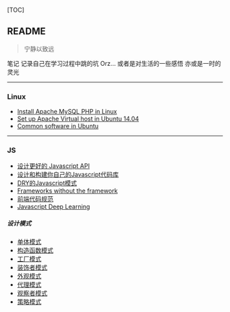 [TOC]

## README
>宁静以致远

笔记
记录自己在学习过程中跳的坑 Orz...
或者是对生活的一些感悟
亦或是一时的灵光

----------------------------------------------------------------------
### Linux
* [Install Apache MySQL PHP in Linux](https://github.com/yiyunShm/NoteBook/blob/master/linux/Install%20Apache%20MySQL%20PHP%20in%20Linux.md)
* [Set up Apache Virtual host in Ubuntu 14.04](https://github.com/yiyunShm/NoteBook/blob/master/linux/Set%20up%20Apache%20Virtual%20host%20in%20Ubuntu%2014.04.md)
* [Common software in Ubuntu](https://github.com/yiyunShm/NoteBook/blob/master/linux/Common%20software%20in%20Ubuntu.md)

-----------------------------------------------------------------------
### JS
* [设计更好的 Javascript API](https://github.com/yiyunShm/NoteBook/blob/master/js/base/%E8%AE%BE%E8%AE%A1%E6%9B%B4%E5%A5%BD%E7%9A%84%20Javascript%20API.md)
* [设计和构建你自己的Javascript代码库](https://github.com/yiyunShm/NoteBook/blob/master/js/base/%E8%AE%BE%E8%AE%A1%E5%92%8C%E6%9E%84%E5%BB%BA%E4%BD%A0%E8%87%AA%E5%B7%B1%E7%9A%84Javascript%E4%BB%A3%E7%A0%81%E5%BA%93.md)
* [DRY的Javascript模式](https://github.com/yiyunShm/NoteBook/blob/master/js/base/DRY%E5%BC%80%E5%8F%91%E8%80%85%E7%9A%84Javascript%E6%A8%A1%E5%BC%8F.md)
* [Frameworks without the framework](https://github.com/yiyunShm/NoteBook/blob/master/js/base/Frameworks%20without%20the%20framework.md)
* [前端代码规范](https://github.com/yiyunShm/NoteBook/blob/master/js/base/%E5%89%8D%E7%AB%AF%E4%BB%A3%E7%A0%81%E8%A7%84%E8%8C%83.md)
* [Javascript Deep Learning](https://github.com/yiyunShm/NoteBook/blob/master/js/base/Javascript-deep-learning.md)

##### 设计模式
* [单体模式](https://github.com/yiyunShm/NoteBook/blob/master/js/design-pattern/singleton.md)
* [构造函数模式](https://github.com/yiyunShm/NoteBook/blob/master/js/design-pattern/constructor.md)
* [工厂模式](https://github.com/yiyunShm/NoteBook/blob/master/js/design-pattern/factory.md)
* [装饰者模式](https://github.com/yiyunShm/NoteBook/blob/master/js/design-pattern/decorator.md)
* [外观模式](https://github.com/yiyunShm/NoteBook/blob/master/js/design-pattern/facade.md)
* [代理模式](https://github.com/yiyunShm/NoteBook/blob/master/js/design-pattern/proxy.md)
* [观察者模式](https://github.com/yiyunShm/NoteBook/blob/master/js/design-pattern/observer.md)
* [ 策略模式](https://github.com/yiyunShm/NoteBook/blob/master/js/design-pattern/strategy.md)